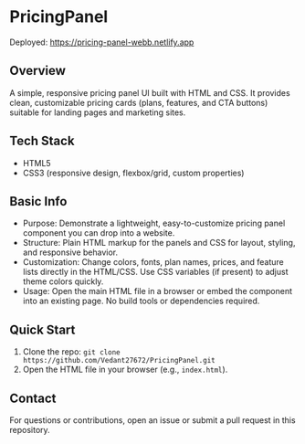 # PricingPanel

Deployed: https://pricing-panel-webb.netlify.app

## Overview

A simple, responsive pricing panel UI built with HTML and CSS. It provides clean, customizable pricing cards (plans, features, and CTA buttons) suitable for landing pages and marketing sites.

## Tech Stack

- HTML5
- CSS3 (responsive design, flexbox/grid, custom properties)

## Basic Info

- Purpose: Demonstrate a lightweight, easy-to-customize pricing panel component you can drop into a website.
- Structure: Plain HTML markup for the panels and CSS for layout, styling, and responsive behavior.
- Customization: Change colors, fonts, plan names, prices, and feature lists directly in the HTML/CSS. Use CSS variables (if present) to adjust theme colors quickly.
- Usage: Open the main HTML file in a browser or embed the component into an existing page. No build tools or dependencies required.

## Quick Start

1. Clone the repo: `git clone https://github.com/Vedant27672/PricingPanel.git`
2. Open the HTML file in your browser (e.g., `index.html`).

## Contact

For questions or contributions, open an issue or submit a pull request in this repository.
